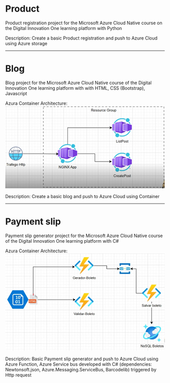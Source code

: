 # Product
Product registration project for the Microsoft Azure Cloud Native course on the Digital Innovation One learning platform with Python

Description:
Create a basic Product registration and push to Azure Cloud using Azure storage

---

# Blog
Blog project for the Microsoft Azure Cloud Native course of the Digital Innovation One learning platform with with HTML, CSS (Bootstrap), Javascript

Azura Container Architecture:
![alt text](lab03-blog/blog-architecture-design.png)

Description:
Create a basic blog and push to Azure Cloud using Container

---

# Payment slip
Payment slip generator project for the Microsoft Azure Cloud Native course of the Digital Innovation One learning platform with C#

Azura Container Architecture:
![alt text](lab05-boleto/paymant-slip-architecture-design.jpg)

Description:
Basic Payment slip generator and push to Azure Cloud using Azure Function, Azure Service bus developed with C# (dependencies: Newtonsoft.json, Azure.Messaging.ServiceBus, Barcodelib) triggered by Http request